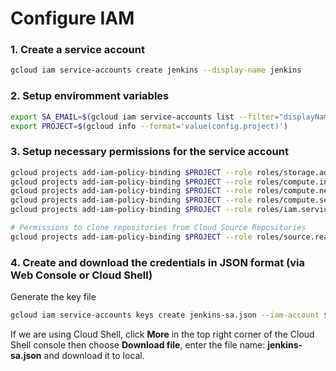 # Configure IAM
### 1. Create a service account
```bash
gcloud iam service-accounts create jenkins --display-name jenkins
```
### 2. Setup enviromment variables
```bash
export SA_EMAIL=$(gcloud iam service-accounts list --filter="displayName:jenkins" --format='value(email)')
export PROJECT=$(gcloud info --format='value(config.project)')
```
### 3. Setup necessary permissions for the service account
```bash
gcloud projects add-iam-policy-binding $PROJECT --role roles/storage.admin --member serviceAccount:$SA_EMAIL
gcloud projects add-iam-policy-binding $PROJECT --role roles/compute.instanceAdmin.v1 --member serviceAccount:$SA_EMAIL
gcloud projects add-iam-policy-binding $PROJECT --role roles/compute.networkAdmin --member serviceAccount:$SA_EMAIL
gcloud projects add-iam-policy-binding $PROJECT --role roles/compute.securityAdmin --member serviceAccount:$SA_EMAIL
gcloud projects add-iam-policy-binding $PROJECT --role roles/iam.serviceAccountActor --member serviceAccount:$SA_EMAIL

# Permissions to clone repositories from Cloud Source Repositories
gcloud projects add-iam-policy-binding $PROJECT --role roles/source.reader --member serviceAccount:$SA_EMAIL
```
### 4. Create and download the credentials in JSON format (via Web Console or Cloud Shell)
Generate the key file
```bash
gcloud iam service-accounts keys create jenkins-sa.json --iam-account $SA_EMAIL
```
If we are using Cloud Shell, click **More** in the top right corner of the Cloud Shell console then choose **Download file**,
enter the file name: **jenkins-sa.json** and download it to local.
